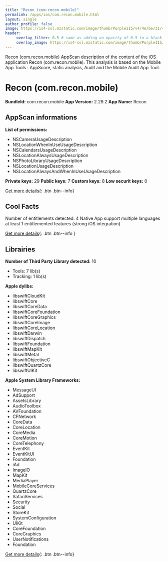 ```yaml
---
title: "Recon (com.recon.mobile)"
permalink: /apps/ios/com.recon.mobile.html
layout: single
author_profile: false
image: https://is4-ssl.mzstatic.com/image/thumb/Purple115/v4/4e/be/31/4ebe31b5-e15e-c1b7-825f-66e04be63ea9/AppIcon-0-0-1x_U007emarketing-0-0-0-4-0-0-sRGB-0-0-0-GLES2_U002c0-512MB-85-220-0-0.png/512x512bb.jpg
header: 
     overlay_filter: 0.5 # same as adding an opacity of 0.5 to a black background
     overlay_image: https://is4-ssl.mzstatic.com/image/thumb/Purple115/v4/4e/be/31/4ebe31b5-e15e-c1b7-825f-66e04be63ea9/AppIcon-0-0-1x_U007emarketing-0-0-0-4-0-0-sRGB-0-0-0-GLES2_U002c0-512MB-85-220-0-0.png/512x512bb.jpg
---
```

Recon (com.recon.mobile) AppScan description of the content of the iOS application Recon (com.recon.mobile). This analysis is based on the Mobile App Tools : AppScore, static analysis, Audit and the Mobile Audit App Tool.

# Recon (com.recon.mobile)

**BundleId:** com.recon.mobile
**App Version:** 2.29.2
**App Name:** Recon


## AppScan informations 

**List of permissions:** 
- NSCameraUsageDescription
- NSLocationWhenInUseUsageDescription
- NSCalendarsUsageDescription
- NSLocationAlwaysUsageDescription
- NSPhotoLibraryUsageDescription
- NSLocationUsageDescription
- NSLocationAlwaysAndWhenInUseUsageDescription
  
  
**Private keys:** 29
**Public keys:** 7
**Custom keys:** 8
**Low securit keys:** 0
  
[Get more details](/pricing.html){: .btn .btn--info}

## Cool Facts

Number of entitlements detected: 4
Native App
support multiple languages
at least 1 entitlemented features (strong iOS integration)
  
[Get more details](/pricing.html){: .btn .btn--info }

## Librairies 
**Number of Third Party Library detected:** 10
- Tools: 7 lib(s)
- Tracking: 1 lib(s)


**Apple dylibs:**
- libswiftCloudKit
- libswiftCore
- libswiftCoreData
- libswiftCoreFoundation
- libswiftCoreGraphics
- libswiftCoreImage
- libswiftCoreLocation
- libswiftDarwin
- libswiftDispatch
- libswiftFoundation
- libswiftMapKit
- libswiftMetal
- libswiftObjectiveC
- libswiftQuartzCore
- libswiftUIKit


**Apple System Library Frameworks:**
- MessageUI
- AdSupport
- AssetsLibrary
- AudioToolbox
- AVFoundation
- CFNetwork
- CoreData
- CoreLocation
- CoreMedia
- CoreMotion
- CoreTelephony
- EventKit
- EventKitUI
- Foundation
- iAd
- ImageIO
- MapKit
- MediaPlayer
- MobileCoreServices
- QuartzCore
- SafariServices
- Security
- Social
- StoreKit
- SystemConfiguration
- UIKit
- CoreFoundation
- CoreGraphics
- UserNotifications
- Foundation


  
[Get more details](/pricing.html){: .btn .btn--info}

